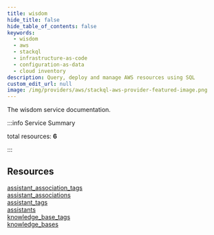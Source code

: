 ```yaml
---
title: wisdom
hide_title: false
hide_table_of_contents: false
keywords:
  - wisdom
  - aws
  - stackql
  - infrastructure-as-code
  - configuration-as-data
  - cloud inventory
description: Query, deploy and manage AWS resources using SQL
custom_edit_url: null
image: /img/providers/aws/stackql-aws-provider-featured-image.png
---
```


The wisdom service documentation.

:::info Service Summary

<div class="row">
<div class="providerDocColumn">
<span>total resources:&nbsp;<b>6</b></span><br />
</div>
</div>

:::

## Resources
<div class="row">
<div class="providerDocColumn">
<a href="/providers/aws/wisdom/assistant_association_tags/">assistant_association_tags</a><br />
<a href="/providers/aws/wisdom/assistant_associations/">assistant_associations</a><br />
<a href="/providers/aws/wisdom/assistant_tags/">assistant_tags</a>
</div>
<div class="providerDocColumn">
<a href="/providers/aws/wisdom/assistants/">assistants</a><br />
<a href="/providers/aws/wisdom/knowledge_base_tags/">knowledge_base_tags</a><br />
<a href="/providers/aws/wisdom/knowledge_bases/">knowledge_bases</a>
</div>
</div>